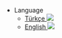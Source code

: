 - Language
  - [Türkçe ![](../_media/tr.svg#flag)](/tr/) 
  - [English ![](../_media/gb.svg#flag)](/)